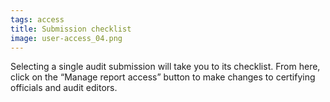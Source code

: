 ```yaml
---
tags: access
title: Submission checklist
image: user-access_04.png
---
```


Selecting a single audit submission will take you to its checklist. From here, click on the “Manage report access” button to make changes to certifying officials and audit editors.
